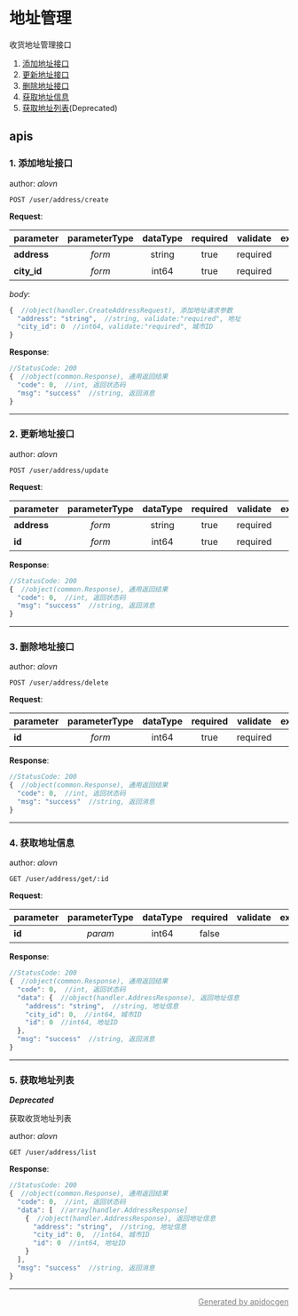 <!-- Code generated by apidocgen. DO NOT EDIT. -->
# 地址管理

收货地址管理接口

1. [添加地址接口](#1-添加地址接口)
2. [更新地址接口](#2-更新地址接口)
3. [删除地址接口](#3-删除地址接口)
4. [获取地址信息](#4-获取地址信息)
5. [获取地址列表](#5-获取地址列表)(Deprecated)

## apis

### 1. 添加地址接口

author: _alovn_

```text
POST /user/address/create
```

__Request__:

parameter|parameterType|dataType|required|validate|example|description
--|:-:|:-:|:-:|--|--|--
__address__|_form_|string|true|required||地址
__city_id__|_form_|int64|true|required||城市ID

_body_:

```javascript
{  //object(handler.CreateAddressRequest), 添加地址请求参数
  "address": "string",  //string, validate:"required", 地址
  "city_id": 0  //int64, validate:"required", 城市ID
}
```

__Response__:

```javascript
//StatusCode: 200 
{  //object(common.Response), 通用返回结果
  "code": 0,  //int, 返回状态码
  "msg": "success"  //string, 返回消息
}
```

---

### 2. 更新地址接口

author: _alovn_

```text
POST /user/address/update
```

__Request__:

parameter|parameterType|dataType|required|validate|example|description
--|:-:|:-:|:-:|--|--|--
__address__|_form_|string|true|required||地址
__id__|_form_|int64|true|required||地址ID

__Response__:

```javascript
//StatusCode: 200 
{  //object(common.Response), 通用返回结果
  "code": 0,  //int, 返回状态码
  "msg": "success"  //string, 返回消息
}
```

---

### 3. 删除地址接口

author: _alovn_

```text
POST /user/address/delete
```

__Request__:

parameter|parameterType|dataType|required|validate|example|description
--|:-:|:-:|:-:|--|--|--
__id__|_form_|int64|true|required||地址ID

__Response__:

```javascript
//StatusCode: 200 
{  //object(common.Response), 通用返回结果
  "code": 0,  //int, 返回状态码
  "msg": "success"  //string, 返回消息
}
```

---

### 4. 获取地址信息

author: _alovn_

```text
GET /user/address/get/:id
```

__Request__:

parameter|parameterType|dataType|required|validate|example|description
--|:-:|:-:|:-:|--|--|--
__id__|_param_|int64|false|||地址ID

__Response__:

```javascript
//StatusCode: 200 
{  //object(common.Response), 通用返回结果
  "code": 0,  //int, 返回状态码
  "data": {  //object(handler.AddressResponse), 返回地址信息
    "address": "string",  //string, 地址信息
    "city_id": 0,  //int64, 城市ID
    "id": 0  //int64, 地址ID
  },
  "msg": "success"  //string, 返回消息
}
```

---

### 5. 获取地址列表

___Deprecated___

获取收货地址列表

author: _alovn_

```text
GET /user/address/list
```

__Response__:

```javascript
//StatusCode: 200 
{  //object(common.Response), 通用返回结果
  "code": 0,  //int, 返回状态码
  "data": [  //array[handler.AddressResponse]
    {  //object(handler.AddressResponse), 返回地址信息
      "address": "string",  //string, 地址信息
      "city_id": 0,  //int64, 城市ID
      "id": 0  //int64, 地址ID
    }
  ],
  "msg": "success"  //string, 返回消息
}
```

---

<p align="right">
<a href="https://github.com/alovn/apidocgen" style="color:gray;">Generated by apidocgen</a>
</p>
